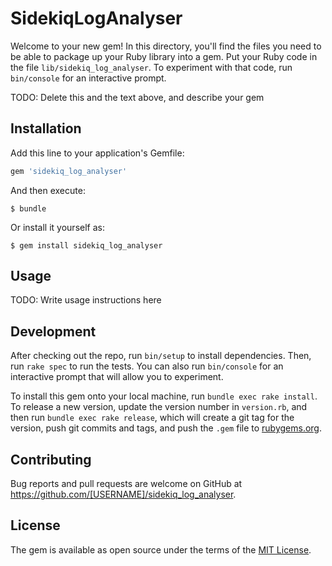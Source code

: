 # SidekiqLogAnalyser

Welcome to your new gem! In this directory, you'll find the files you need to be able to package up your Ruby library into a gem. Put your Ruby code in the file `lib/sidekiq_log_analyser`. To experiment with that code, run `bin/console` for an interactive prompt.

TODO: Delete this and the text above, and describe your gem

## Installation

Add this line to your application's Gemfile:

```ruby
gem 'sidekiq_log_analyser'
```

And then execute:

    $ bundle

Or install it yourself as:

    $ gem install sidekiq_log_analyser

## Usage

TODO: Write usage instructions here

## Development

After checking out the repo, run `bin/setup` to install dependencies. Then, run `rake spec` to run the tests. You can also run `bin/console` for an interactive prompt that will allow you to experiment.

To install this gem onto your local machine, run `bundle exec rake install`. To release a new version, update the version number in `version.rb`, and then run `bundle exec rake release`, which will create a git tag for the version, push git commits and tags, and push the `.gem` file to [rubygems.org](https://rubygems.org).

## Contributing

Bug reports and pull requests are welcome on GitHub at https://github.com/[USERNAME]/sidekiq_log_analyser.


## License

The gem is available as open source under the terms of the [MIT License](http://opensource.org/licenses/MIT).

